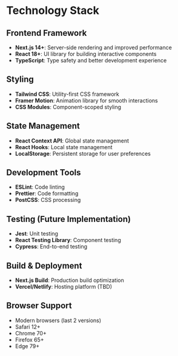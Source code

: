 # Technology Stack

## Frontend Framework
- **Next.js 14+**: Server-side rendering and improved performance
- **React 18+**: UI library for building interactive components
- **TypeScript**: Type safety and better development experience

## Styling
- **Tailwind CSS**: Utility-first CSS framework
- **Framer Motion**: Animation library for smooth interactions
- **CSS Modules**: Component-scoped styling

## State Management
- **React Context API**: Global state management
- **React Hooks**: Local state management
- **LocalStorage**: Persistent storage for user preferences

## Development Tools
- **ESLint**: Code linting
- **Prettier**: Code formatting
- **PostCSS**: CSS processing

## Testing (Future Implementation)
- **Jest**: Unit testing
- **React Testing Library**: Component testing
- **Cypress**: End-to-end testing

## Build & Deployment
- **Next.js Build**: Production build optimization
- **Vercel/Netlify**: Hosting platform (TBD)

## Browser Support
- Modern browsers (last 2 versions)
- Safari 12+
- Chrome 70+
- Firefox 65+
- Edge 79+ 